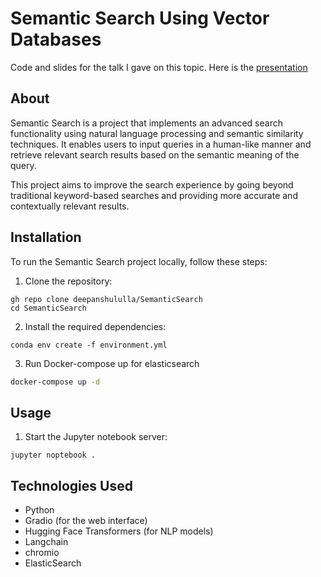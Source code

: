 # Semantic Search Using Vector Databases

Code and slides for the talk I gave on this topic.
Here is the [presentation](https://1drv.ms/p/s!AlrxwtK7Qzt-qX_MKMqDwhdAyamF?e=L8s39U)



## About

Semantic Search is a project that implements an advanced search functionality using natural language processing and semantic similarity techniques. It enables users to input queries in a human-like manner and retrieve relevant search results based on the semantic meaning of the query.

This project aims to improve the search experience by going beyond traditional keyword-based searches and providing more accurate and contextually relevant results.

## Installation

To run the Semantic Search project locally, follow these steps:

1. Clone the repository:

```
gh repo clone deepanshululla/SemanticSearch
cd SemanticSearch
```

2. Install the required dependencies:

```
conda env create -f environment.yml
```

3. Run Docker-compose up for elasticsearch

```bash
docker-compose up -d
```



## Usage

1. Start the Jupyter notebook  server:

```
jupyter noptebook .
```

## Technologies Used

- Python
- Gradio (for the web interface)
- Hugging Face Transformers (for NLP models)
- Langchain
- chromio
- ElasticSearch
